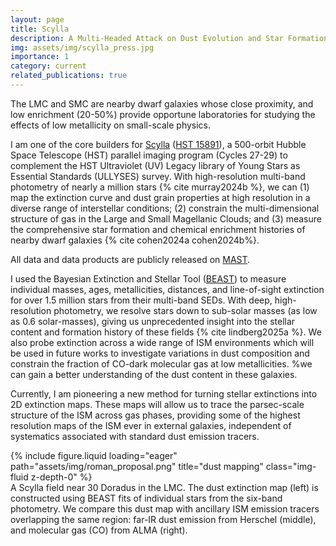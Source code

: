 ```yaml
---
layout: page
title: Scylla
description: A Multi-Headed Attack on Dust Evolution and Star Formation in the Magellanic Clouds
img: assets/img/scylla_press.jpg
importance: 1
category: current
related_publications: true
---
```

The LMC and SMC are nearby dwarf galaxies whose close proximity, and low enrichment (20-50%) provide opportune laboratories for studying the effects of low metallicity on small-scale physics.

I am one of the core builders for [Scylla](https://sites.google.com/view/scylla-hst/home) ([HST 15891](https://www.stsci.edu/cgi-bin/get-proposal-info?id=15891&observatory=HST)), a 500-orbit Hubble Space Telescope (HST) parallel imaging program (Cycles 27-29) to complement the HST Ultraviolet (UV) Legacy library of Young Stars as Essential Standards (ULLYSES) survey. With high-resolution multi-band photometry of nearly a million stars {% cite murray2024b %}, we can (1) map the extinction curve and dust grain properties at high resolution in a diverse range of interstellar conditions; (2) constrain the multi-dimensional structure of gas in the Large and Small Magellanic Clouds; and (3) measure the comprehensive star formation and chemical enrichment histories of nearby dwarf galaxies {% cite cohen2024a cohen2024b%}.


All data and data products are publicly released on [MAST](https://doi.org/10.17909/8ads-wn75).

I used the Bayesian Extinction and Stellar Tool ([BEAST](https://beast.readthedocs.io/en/latest/)) to measure individual masses, ages, metallicities, distances, and line-of-sight extinction for over 1.5 million stars from their multi-band SEDs.
With deep, high-resolution photometry, we resolve stars down to sub-solar masses (as low as 0.6 solar-masses), giving us unprecedented insight into the stellar content and formation history of these fields {% cite lindberg2025a %}. We also probe extinction across a wide range of ISM environments which will be used in future works to investigate variations in dust composition and constrain the fraction of CO-dark molecular gas at low metallicities. %we can gain a better understanding of the dust content in these galaxies.

Currently, I am pioneering a new method for turning stellar extinctions into 2D extinction maps. These maps will allow us to trace the parsec-scale structure of the ISM across gas phases, providing some of the highest resolution maps of the ISM ever in external galaxies, independent of systematics associated with standard dust emission tracers.


<div class="row">
    <div class="col-sm mt-3 mt-md-0">
        {% include figure.liquid loading="eager" path="assets/img/roman_proposal.png" title="dust mapping" class="img-fluid z-depth-0" %}
    </div>
</div>
<div class="caption">
    A Scylla field near 30 Doradus in the LMC. The dust extinction map (left) is constructed using BEAST fits of individual stars from the six-band photometry. We compare this dust map with ancillary ISM emission tracers overlapping the same region: far-IR dust emission from Herschel (middle), and molecular gas (CO) from ALMA (right).
</div>
